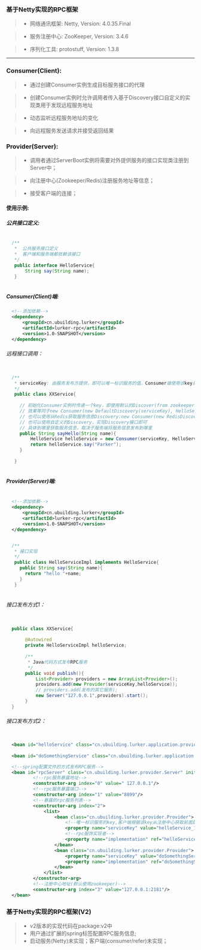 ### 基于Netty实现的RPC框架

> * 网络通讯框架: Netty, Version: 4.0.35.Final

> * 服务注册中心: ZooKeeper, Version: 3.4.6

> * 序列化工具: protostuff, Version: 1.3.8

------

### Consumer(Client):

> * 通过创建Consumer实例生成目标服务接口的代理

> * 创建Consumer实例时允许调用者传入基于Discovery接口自定义的实现类用于发现远程服务地址

> * 动态监听远程服务地址的变化

> * 向远程服务发送请求并接受返回结果

### Provider(Server):

> * 调用者通过ServerBoot实例将需要对外提供服务的接口实现类注册到Server中；

> * 向注册中心(Zookeeper/Redis)注册服务地址等信息；

> * 接受客户端的连接；

#### 使用示例:

##### 公共接口定义:

```java

  /**
   *  公共服务接口定义
   *  客户端和服务端都依赖该接口
   */
   public interface HelloService{
       String say(String name);
   }
     
```

##### Consumer(Client)端:

```xml
  <!--添加依赖-->
  <dependency>
      <groupId>cn.ubuilding.lurker</groupId>
      <artifactId>lurker-rpc</artifactId>
      <version>1.0-SNAPSHOT</version>
  </dependency>

```
###### 远程接口调用：

```java
   
  /**
   * serviceKey: 由服务发布方提供，即可以唯一标识服务的值，Consumer端使用该key从注册中心获取服务相关信息
   */  
   public class XXService{
   
     // 初始化Consumer实例时传递一个key，即使用默认的Discover(from zookeeper)获取远程服务信息
     // 效果等同于new Consumer(new DefaultDiscovery(serviceKey), HelloService.class).instance();
     // 也可以使用从Redis获取服务信息Discovery:new Consumer(new RedisDiscovery(serviceKey), HelloService.class).instance()
     // 也可以使用自定义的Discovery，实现Discovery接口即可
     // 具体到哪里获取服务信息，取决于服务端将服务信息发布到哪里
     public String sayHello(String name){
         HelloService helloService = new Consumer(serviceKey, HelloService.class).instance();
         return helloService.say("Parker");
     }
     
   }
  
```
##### Provider(Server)端:

```xml
  
  <!--添加依赖-->
  <dependency>
      <groupId>cn.ubuilding.lurker</groupId>
      <artifactId>lurker-rpc</artifactId>
      <version>1.0-SNAPSHOT</version>
  </dependency>

```

```java

  /**
   * 接口实现
   */
   public class HelloServiceImpl implements HelloService{
     public String say(String name){
       return "hello "+name;
     }
   }
   
```

###### 接口发布方式1：

```java
  
  public class XXService{
  
       @Autowired
       private HelloServiceImpl helloService;
       
       /**
        * Java代码方式发布RPC服务
        */
       public void publish(){
           List<Provider> providers = new ArrayList<Provider>();
           providers.add(new Provider(serviceKey,helloService));
           // providers.add(发布的其它服务);
           new Server("127.0.0.1",providers).start();
       }
  }

```

###### 接口发布方式2：

```xml

  <bean id="helloService" class="cn.ubuilding.lurker.application.provider.impl.HelloServiceImpl"/>
  
  <bean id="doSomethingService" class="cn.ubuilding.lurker.application.provider.impl.DoSomethingServiceImpl"/>

  <!--spring配置文件的方式发布RPC服务-->
  <bean id="rpcServer" class="cn.ubuilding.lurker.provider.Server" init-method="start">
          <!--rpc服务暴露地址-->
          <constructor-arg index="0" value=" 127.0.0.1"/>
          <!--rpc服务暴露端口-->
          <constructor-arg index="1" value="8899"/>
          <!--暴露的rpc服务列表-->
          <constructor-arg index="2">
              <list>
                  <bean class="cn.ubuilding.lurker.provider.Provider">
                      <!--唯一标识服务的key,客户端根据该key从注册中心获取前面配置的rpc服务地址-->
                      <property name="serviceKey" value="helloService_1.0"/>
                      <!--rpc服饰实现者-->
                      <property name="implementation" ref="helloService"/>
                  </bean>
                  <bean class="cn.ubuilding.lurker.provider.Provider">
                      <property name="serviceKey" value="doSomethingService_1.0"/>
                      <property name="implementation" ref="doSomethingService"/>
                  </bean>
              </list>
          </constructor-arg>
          <!--注册中心地址(默认使用zookeeper)-->
          <constructor-arg index="3" value="127.0.0.1:2181"/>
  </bean>

```

### 基于Netty实现的RPC框架(V2)

> * v2版本的实现代码在package:v2中
> * 用户通过扩展的spring标签配置RPC服务信息;
> * 启动服务(Netty)未实现；客户端(consumer/refer)未实现；


